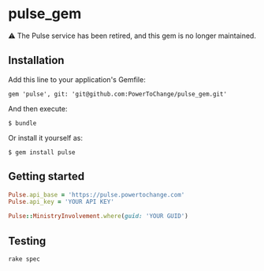 # pulse_gem

:warning: The Pulse service has been retired, and this gem is no longer maintained.

## Installation

Add this line to your application's Gemfile:

    gem 'pulse', git: 'git@github.com:PowerToChange/pulse_gem.git'

And then execute:

    $ bundle

Or install it yourself as:

    $ gem install pulse

## Getting started

```ruby
Pulse.api_base = 'https://pulse.powertochange.com'
Pulse.api_key = 'YOUR API KEY'

Pulse::MinistryInvolvement.where(guid: 'YOUR GUID')
```

## Testing
```
rake spec
```
